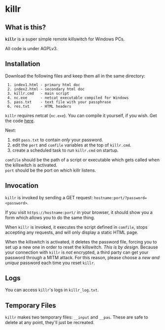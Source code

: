 # killr

## What is this?
__`killr`__ is a super simple remote killswitch for Windows PCs.

All code is under AGPLv3.

## Installation
Download the following files and keep them all in the same directory:
```
 1. index1.html - primary html doc
 2. index2.html - secondary html doc
 3. killr.cmd   - main script
 4. nc.exe      - netcat executable compiled for Windows
 5. pass.txt    - text file with your passphrase
 6. res.txt     - HTML headers
```

`killr` requires netcat (`nc.exe`). You can compile it yourself, if you wish. Get the code [here](https://github.com/aaviator42/netcat-for-windows).

Next:
1. edit `pass.txt` to contain _only_ your password.  
2. edit the `port` and `comfile` variables at the top of `killr.cmd`.
3. create a scheduled task to run `killr.cmd` on startup.

`comfile` should be the path of a script or executable which gets called when the killswitch is activated.  
`port` should be the port on which killr listens.

## Invocation
`killr` is invoked by sending a GET request:
`hostname:port/?password=<password>`.

If you visit `https://hostname:port/` in your browser, it should show you a form which allows you to do the same thing.  

When `killr` is invoked, it executes the script defined in `comfile`, stops accepting any requests, and will only display a static HTML page.

When the killswitch is activated, it deletes the password file, forcing you to set up a new one in order to reset the killswitch. _This is by design_. Because your connection with `killr` is _not_ encrypted, a third party can get your password through a MITM attack. For this reason, please choose a _new and unique_ password each time you reset `killr`.

## Logs
You can access `killr`'s logs in `killr_log.txt`.

## Temporary Files
`killr` makes two temporary files: `__input` and `__pas`. These are safe to delete at any point, they'll just be recreated.
